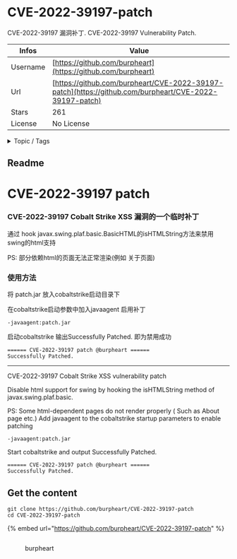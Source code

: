 # CVE-2022-39197-patch

CVE-2022-39197 漏洞补丁. CVE-2022-39197 Vulnerability Patch. 

| Infos    | Value                                                              |
| -------- | -------------------------------------------------------------------|
| Username | [https://github.com/burpheart](https://github.com/burpheart) |
| Url      | [https://github.com/burpheart/CVE-2022-39197-patch](https://github.com/burpheart/CVE-2022-39197-patch)                                               |
| Stars    | 261                                                          |
| License  | No License                                                        |

<details>

<summary>Topic / Tags</summary>

* cobalt-strike* cobaltstrike* cve-2022-39197

</details>

## Readme

# CVE-2022-39197 patch

### CVE-2022-39197 Cobalt Strike XSS 漏洞的一个临时补丁

通过 hook javax.swing.plaf.basic.BasicHTML的isHTMLString方法来禁用swing的html支持

PS: 部分依赖html的页面无法正常渲染(例如 关于页面)

### 使用方法
将 patch.jar 放入cobaltstrike启动目录下

在cobaltstrike启动参数中加入javaagent 启用补丁
```
-javaagent:patch.jar
```

启动cobaltstrike 输出Successfully Patched. 即为禁用成功
```
====== CVE-2022-39197 patch @burpheart ======
Successfully Patched.
```


------------------
CVE-2022-39197 Cobalt Strike XSS vulnerability patch

Disable html support for swing by hooking the isHTMLString method of javax.swing.plaf.basic.

PS: Some html-dependent pages do not render properly ( Such as About page etc.)
Add javaagent to the cobaltstrike startup parameters to enable patching
```
-javaagent:patch.jar
```

Start cobaltstrike and output Successfully Patched.
```
====== CVE-2022-39197 patch @burpheart ======
Successfully Patched.
```



## Get the content

```
git clone https://github.com/burpheart/CVE-2022-39197-patch
cd CVE-2022-39197-patch
```

{% embed url="https://github.com/burpheart/CVE-2022-39197-patch" %}

<figure><img src="https://avatars.githubusercontent.com/u/35721255?v=4" alt=""><figcaption><p>burpheart</p></figcaption></figure>
